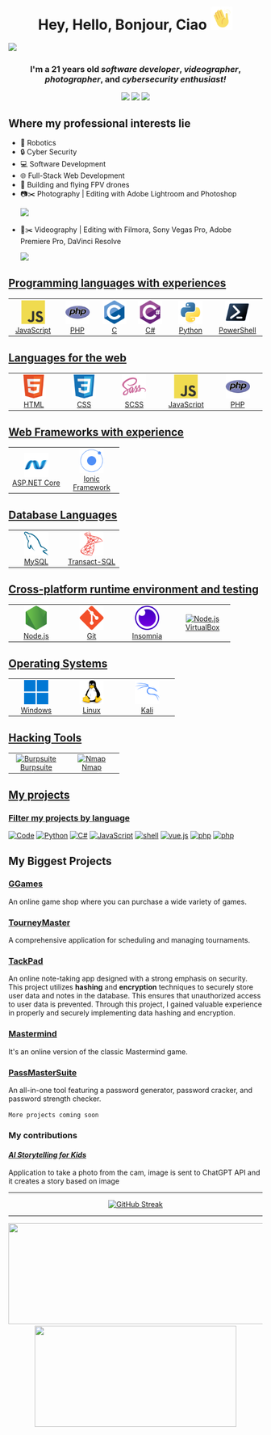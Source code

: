 <div align="center">
  <h1>Hey, Hello, Bonjour, Ciao <img alt="Waving Hand" src="wavingHand.gif" width="45" height="45"></h1>
</div>

<img src="https://media.licdn.com/dms/image/v2/D4D16AQGeAXxK0g-kNA/profile-displaybackgroundimage-shrink_350_1400/profile-displaybackgroundimage-shrink_350_1400/0/1681888349977?e=1739404800&v=beta&t=mCJ6n7hLQswUD7jwJXo2pxqwNixwgOGE2x_oXCZosmY"/>

<div align="center">
  <h3>I'm a 21 years old <strong><em>software developer</em></strong>, <strong><em>videographer</em></strong>, <strong><em>photographer</em></strong>, and <strong><em>cybersecurity enthusiast!</em></strong></h3>
</div><be>

<p align="center">
  <a href="https://github.com/olivierluethy/olivierluethy"><img src="https://komarev.com/ghpvc/?username=olivierluethy&style=for-the-badge&color=000000&abbreviated=true"/></a>
  <a href="https://www.linkedin.com/in/olivier-l%C3%BCthy-381a0b24b/"><img src="https://img.shields.io/badge/linkedin-%230077B5.svg?&style=for-the-badge&logo=linkedin&logoColor=white" height=25></a>
  <a href="https://www.instagram.com/olivier.luethy/"><img src="https://img.shields.io/badge/Olivier Lüthy-%23E4405F.svg?&style=for-the-badge&logo=instagram&logoColor=white" height=25></a>
</p>

## Where my professional interests lie
- 🤖 Robotics
- 🔒 Cyber Security
- 💻 Software Development
- 🌐 Full-Stack Web Development
- 🚁 Building and flying FPV drones
- 📷✂️ Photography | Editing with Adobe Lightroom and Photoshop<br><p><a href="https://www.instagram.com/visioncraft_photography/"><img src="https://img.shields.io/badge/Visioncraft Photography-%23E4405F.svg?&style=for-the-badge&logo=instagram&logoColor=white" height=25></a></p>
- 🎥✂️ Videography | Editing with Filmora, Sony Vegas Pro, Adobe Premiere Pro, DaVinci Resolve <p><a href="https://www.youtube.com/channel/UChOkKYojDAE8L9HPXNnL1Kw"><img src="https://img.shields.io/badge/Olivier Lüthy-%2312100E.svg?&style=for-the-badge&logo=youtube&logoColor=pink" height=25></a><a href="https://www.youtube.com/channel/UChOkKYojDAE8L9HPXNnL1Kw">
</p>

## Programming languages with experiences
<table>
  <tr>
    <td align="center" width="96">
      <a href="#olivierluethy">
        <img src="https://github.com/devicons/devicon/blob/master/icons/javascript/javascript-original.svg" width="48" height="48" alt="JavaScript" />
      </a>
      <br>JavaScript
    </td>
    <td align="center" width="96">
      <a href="#olivierluethy">
        <img src="https://github.com/devicons/devicon/blob/master/icons/php/php-original.svg" width="48" height="48" alt="PHP" />
      </a>
      <br>PHP
    </td>
    <td align="center" width="96">
      <a href="#olivierluethy">
        <img src="https://github.com/devicons/devicon/blob/master/icons/c/c-original.svg" width="48" height="48" alt="C" />
      </a>
      <br>C
    </td>
    <td align="center" width="96">
      <a href="#olivierluethy">
        <img src="https://github.com/devicons/devicon/blob/master/icons/csharp/csharp-original.svg" width="48" height="48" alt="C-Sharp" />
      </a>
      <br>C# 
    </td>
    <td align="center" width="96">
      <a href="olivierluethy">
        <img src="https://github.com/devicons/devicon/blob/master/icons/python/python-original.svg" width="48" height="48" alt="Python" />
      </a>
      <br>Python
    </td>
    <td align="center" width="96">
      <a href="olivierluethy">
        <img src="https://github.com/devicons/devicon/blob/master/icons/powershell/powershell-original.svg" width="48" height="48" alt="PowerShell" />
      </a>
      <br>PowerShell
    </td>
  </tr>
</table>

## Languages for the web
<table>
  <tr>
    <td align="center" width="96">
      <a href="#olivierluethy">
        <img src="https://github.com/devicons/devicon/blob/master/icons/html5/html5-original.svg" width="48" height="48" alt="HTML" />
      </a>
      <br>HTML
    </td>
    <td align="center" width="96">
      <a href="#olivierluethy">
        <img src="https://github.com/devicons/devicon/blob/master/icons/css3/css3-original.svg" width="48" height="48" alt="CSS" />
      </a>
      <br>CSS
    </td>
    <td align="center" width="96">
      <a href="#olivierluethy">
        <img src="https://github.com/devicons/devicon/blob/master/icons/sass/sass-original.svg" width="48" height="48" alt="SCSS" />
      </a>
      <br>SCSS
    </td>
    <td align="center" width="96">
      <a href="#olivierluethy">
        <img src="https://github.com/devicons/devicon/blob/master/icons/javascript/javascript-original.svg" width="48" height="48" alt="JavaScript" />
      </a>
      <br>JavaScript
    </td>
    <td align="center" width="96">
      <a href="#olivierluethy">
        <img src="https://github.com/devicons/devicon/blob/master/icons/php/php-original.svg" width="48" height="48" alt="PHP" />
      </a>
      <br>PHP
    </td>
  </tr>
</table>

## Web Frameworks with experience
<table>
  <tr>
    <td align="center" width="96">
      <a href="#olivierluethy">
        <img src="https://github.com/devicons/devicon/blob/master/icons/dot-net/dot-net-original.svg" width="48" height="48" alt="ASP.NET Core" />
      </a>
      <br>ASP.NET Core
    </td>
    <td align="center" width="96">
      <a href="#olivierluethy">
        <img src="https://github.com/devicons/devicon/blob/master/icons/ionic/ionic-original.svg" width="48" height="48" alt="Ionic" />
      </a>
      <br>Ionic Framework
    </td>
  </tr>
</table>

## Database Languages
<table>
  <tr>
    <td align="center" width="96">
      <a href="#olivierluethy">
        <img src="https://github.com/devicons/devicon/blob/master/icons/mysql/mysql-original.svg" width="48" height="48" alt="ASP.NET Core" />
      </a>
      <br>MySQL
    </td>
    <td align="center" width="96">
      <a href="#olivierluethy">
        <img src="https://github.com/devicons/devicon/blob/master/icons/microsoftsqlserver/microsoftsqlserver-plain.svg" width="48" height="48" alt="Ionic" />
      </a>
      <br>Transact-SQL
    </td>
  </tr>
</table>

## Cross-platform runtime environment and testing
<table>
  <tr>
    <td align="center" width="96">
      <a href="#olivierluethy">
        <img src="https://github.com/devicons/devicon/blob/master/icons/nodejs/nodejs-original.svg" width="48" height="48" alt="Node.js" />
      </a>
      <br>Node.js
    </td>
    <td align="center" width="96">
      <a href="#olivierluethy">
        <img src="https://github.com/devicons/devicon/blob/master/icons/git/git-original.svg" width="48" height="48" alt="Node.js" />
      </a>
      <br>Git
    </td>
    <td align="center" width="96">
      <a href="#olivierluethy">
        <img src="https://github.com/devicons/devicon/blob/master/icons/insomnia/insomnia-original.svg" width="48" height="48" alt="Node.js" />
      </a>
      <br>Insomnia
    </td>
    <td align="center" width="96">
      <a href="#olivierluethy">
        <img src="https://upload.wikimedia.org/wikipedia/commons/d/d5/Virtualbox_logo.png" width="48" height="48" alt="Node.js" />
      </a>
      <br>VirtualBox
    </td>
  </tr>
</table>

## Operating Systems
<table>
  <tr>
    <td align="center" width="96">
      <a href="#olivierluethy">
        <img src="https://github.com/devicons/devicon/blob/master/icons/windows11/windows11-original.svg" width="48" height="48" alt="Node.js" />
      </a>
      <br>Windows
    </td>
    <td align="center" width="96">
      <a href="#olivierluethy">
        <img src="https://github.com/devicons/devicon/blob/master/icons/linux/linux-original.svg" width="48" height="48" alt="Node.js" />
      </a>
      <br>Linux
    </td>
    <td align="center" width="96">
      <a href="#olivierluethy">
        <img src="https://github.com/canaleal/devicon/blob/new-icon-kali-linux/icons/kalilinux/kalilinux-original.svg" width="48" height="48" alt="Node.js" />
      </a>
      <br>Kali
    </td>
  </tr>
</table>

## Hacking Tools
<table>
  <tr>
    <td align="center" width="96">
      <a href="#olivierluethy">
        <img src="https://miro.medium.com/v2/resize:fit:710/1*KMYIE0A-u-DhaMm9N2ImlA.png" width="48" height="48" alt="Burpsuite" />
      </a>
      <br>Burpsuite
    </td>
    <td align="center" width="96">
      <a href="#olivierluethy">
        <img src="https://pbs.twimg.com/profile_images/59400677/InsecureEye2-Vlad-SocialNet-480x480_400x400.png" width="48" height="48" alt="Nmap" />
      </a>
      <br>Nmap
    </td>
  </tr>
</table>

## My projects
<p align="center">
  <h3>Filter my projects by language</h3>
  <a href="https://github.com/olivierluethy?tab=repositories" target="_blank"><img alt="Code" src="https://img.shields.io/badge/-Repos-000000?style=flat-square&logo=Github&logoColor=white" width="120" height="30"></a>
  <a href="https://github.com/olivierluethy?tab=repositories&language=python" target="_blank"><img alt="Python" src="https://img.shields.io/badge/-Python-3A85B7?style=flat-square&logo=Python&logoColor=yellow" width="120" height="30"></a>
  <a href="https://github.com/olivierluethy?tab=repositories&language=c%23" target="_blank"><img alt="C#" src="https://img.shields.io/badge/-C%23-6C4EDB?style=flat-square&logo=csharp&logoColor=21262d" width="120" height="30"></a>
  <a href="https://github.com/olivierluethy?tab=repositories&language=javascript" target="_blank"><img alt="JavaScript" src="https://img.shields.io/badge/-JavaScript-00599C?style=flat-square&logo=javascript&logoColor=yellow" width="120" height="30"></a>
  <a href="https://github.com/olivierluethy?tab=repositories&language=powershell" target="_blank"><img alt="shell" src="https://img.shields.io/badge/-PowerShell-5391FE?style=flat-square&logo=PowerShell&logoColor=black" width="120" height="30"></a>
  <a href="https://github.com/olivierluethy?tab=repositories&language=vue" target="_blank"><img alt="vue.js" src="https://img.shields.io/badge/-Vue.js-31475E?style=flat-square&logo=Vue.js&logoColor=green" width="120" height="30"></a>
  <a href="https://github.com/olivierluethy?tab=repositories&language=php" target="_blank"><img alt="php" src="https://img.shields.io/badge/-PHP-5391FE?style=flat-square&logo=PHP&logoColor=gray" width="120" height="30"></a>
  <a href="https://github.com/olivierluethy?tab=repositories&language=react" target="_blank"><img alt="php" src="https://img.shields.io/badge/-React.js-5391FE?style=flat-square&logo=React&logoColor=blue" width="120" height="30"></a>
</p>

## My Biggest Projects

### [GGames](https://github.com/olivierluethy/GGames)
An online game shop where you can purchase a wide variety of games.

### [TourneyMaster](https://github.com/olivierluethy/TourneyMaster)
A comprehensive application for scheduling and managing tournaments.

### [TackPad](https://github.com/olivierluethy/TackPad)
An online note-taking app designed with a strong emphasis on security.  
This project utilizes **hashing** and **encryption** techniques to securely store user data and notes in the database. This ensures that unauthorized access to user data is prevented. Through this project, I gained valuable experience in properly and securely implementing data hashing and encryption.

### [Mastermind](https://github.com/olivierluethy/Mastermind)
It's an online version of the classic Mastermind game.

### [PassMasterSuite](https://github.com/olivierluethy/PassMasterSuite)
An all-in-one tool featuring a password generator, password cracker, and password strength checker.

``More projects coming soon``

<h3>My contributions</h3>
<h4><a href="https://github.com/linalopes/AI-storytelling-for-kids"><em>AI Storytelling for Kids</em></a></h4>
Application to take a photo from the cam, image is sent to ChatGPT API and it creates a story based on image<br>

---


<p align="center">
  <a href="https://git.io/streak-stats"><img width="800" height="220" src="https://streak-stats.demolab.com?user=olivierluethy&theme=highcontrast&hide_border=true&border_radius=5&card_width=800" alt="GitHub Streak" /></a>
</p>


---

<p align="center">
  <img width="600" height="200" src="https://github-readme-stats.vercel.app/api?username=olivierluethy&show_icons=true&theme=vision-friendly-dark">
  <img width="400" height="200" src="https://github-readme-stats.vercel.app/api/top-langs/?username=olivierluethy&size_weight=0.0005&count_weight=0.3&layout=compact&theme=vision-friendly-dark">
</p>
